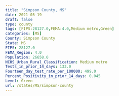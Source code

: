 ```yaml
---
title: "Simpson County, MS"
date: 2021-05-19
draft: false
type: county
tags: [FIPS:28127.0,FEMA:4.0,Medium metro,Green]
categories: [MS]
County: Simpson County
State: MS
FIPS: 28127.0
FEMA_Region: 4.0
Population: 26658.0
NCHS_Urban_Rural_Classification: Medium metro
Tests_in_prior_14_days: 133.0
Fourteen_day_test_rate_per_100000: 499.0
Percent_Positivity_in_prior_14_days: 0.045
Level: Green
url: /states/MS/simpson-county
---
```



